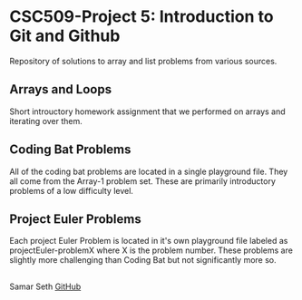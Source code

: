 # CSC509-Project 5: Introduction to Git and Github
 
 Repository of solutions to array and list problems from various sources.
 
 ## Arrays and Loops
 
 Short introuctory homework assignment that we performed on arrays and iterating over them.
 
 ## Coding Bat Problems
 
 All of the coding bat problems are located in a single playground file. They all come from the Array-1 problem set. These are primarily introductory problems of a low difficulty level.
 
 ## Project Euler Problems
 
 Each project Euler Problem is located in it's own playground file  labeled as projectEuler-problemX where X is the problem number. These problems are slightly more challenging than Coding Bat but not significantly more so.
 
 ##      
 Samar Seth
 [GitHub](https://github.com/sseth18)
 
 
